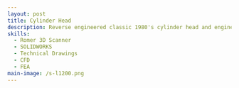 ```yaml
---
layout: post
title: Cylinder Head
description: Reverse engineered classic 1980's cylinder head and engineered new design utilizing modern materials and practices to solve thermal loading problem.
skills: 
  - Romer 3D Scanner
  - SOLIDWORKS
  - Technical Drawings
  - CFD 
  - FEA
main-image: /s-l1200.png
---
```

